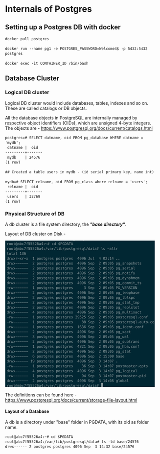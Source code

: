 # Internals of Postgres


## Setting up a Postgres DB with docker


```shell
docker pull postgres

docker run --name pg1 -e POSTGRES_PASSWORD=Welcome4$ -p 5432:5432 postgres

docker exec -it CONTAINER_ID /bin/bash
```

## Database Cluster

### Logical DB cluster
Logical DB cluster would include databases, tables, indexes and so on. These are called catalogs
or DB objects.

All the database objects in PostgreSQL are internally managed by respective object identifiers (OIDs), which are unsigned 4-byte integers. 
The objects are - https://www.postgresql.org/docs/current/catalogs.html

```shell
postgres=# SELECT datname, oid FROM pg_database WHERE datname = 'mydb';
 datname |  oid
---------+-------
 mydb    | 24576
(1 row)

## Created a table users in mydb - (id serial primary key, name int)

mydb=# SELECT relname, oid FROM pg_class where relname = 'users';
 relname |  oid
---------+-------
 users   | 32769 
(1 row)
```

### Physical Structure of DB
A db cluster is a file system directory, the **_"base directory"_**.

Layout of DB cluster on Disk -

![img.png](pg_data_base_dir.png)

The definitions can be found here - https://www.postgresql.org/docs/current/storage-file-layout.html

#### Layout of a Database

A db is a directory under "base" folder in PGDATA, with its oid as folder name.
```shell
root@abc7f55526a4:~# cd $PGDATA
root@abc7f55526a4:/var/lib/postgresql/data# ls -ld base/24576
drwx------ 2 postgres postgres 4096 Sep  3 14:32 base/24576
```


